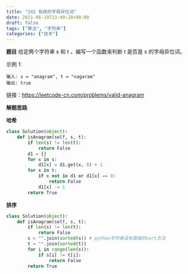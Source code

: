 ```yaml
---
title: "242 有效的字母异位词"
date: 2021-06-19T23:49:28+08:00
draft: false
tags: ["算法", "字符串"]
categories: ["技术"]
---
```


**题目**
给定两个字符串 s 和 t ，编写一个函数来判断 t 是否是 s 的字母异位词。

示例 1:
```
输入: s = "anagram", t = "nagaram"
输出: true
```

链接：https://leetcode-cn.com/problems/valid-anagram

**解题思路**

**哈希**

```python
class Solution(object):
    def isAnagram(self, s, t):
        if len(s) != len(t):
            return False
        d1 = {}
        for x in s:
            d1[x] = d1.get(x, 0) + 1
        for x in t:
            if x not in d1 or d1[x] == 0:
                return False
            d1[x] -= 1
        return True
```

**排序**

```python
class Solution(object):
    def isAnagram(self, s, t):
        if len(s) != len(t):
            return False
        s = "".join(sorted(s)) # python字符串没有直接的sort方法
        t = "".join(sorted(t))
        for i in range(len(s)):
            if s[i] != t[i]:
                return False
        return True
```